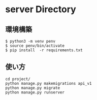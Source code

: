 # server Directory

## 環境構築
```
$ python3 -m venv penv
$ source penv/bin/activate
$ pip install  -r requirements.txt
```

## 使い方
```
cd project/
python manage.py makemigrations api_v1
python manage.py migrate
python manage.py runserver
```
